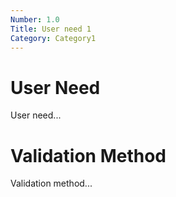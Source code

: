 ```yaml
---
Number: 1.0
Title: User need 1
Category: Category1
---
```

# User Need
User need...
# Validation Method
Validation method...